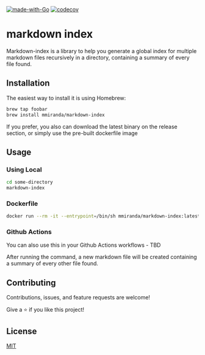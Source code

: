 [![made-with-Go](https://img.shields.io/badge/Made%20with-Go-1f425f.svg)](http://golang.org) [![codecov](https://codecov.io/gh/mmiranda/markdown-index/branch/main/graph/badge.svg?token=3B0LZEZ6XN)](https://codecov.io/gh/mmiranda/markdown-index)

# markdown index
Markdown-index is a library to help you generate a global index for multiple markdown files recursively in a directory, containing a summary of every file found.


## Installation

The easiest way to install it is using Homebrew:

```bash
brew tap foobar
brew install mmiranda/markdown-index
```

If you prefer, you also can download the latest binary on the release section, or simply use the pre-built dockerfile image

## Usage

### Using Local
```bash
cd some-directory
markdown-index
```

### Dockerfile
```bash
docker run --rm -it --entrypoint=/bin/sh mmiranda/markdown-index:latest --directory /path/to/directory
```

### Github Actions

You can also use this in your Github Actions workflows - TBD


After running the command, a new markdown file will be created containing a summary of every other file found.

## Contributing
Contributions, issues, and feature requests are welcome!

Give a ⭐️ if you like this project!

## License
[MIT](https://choosealicense.com/licenses/mit/)
